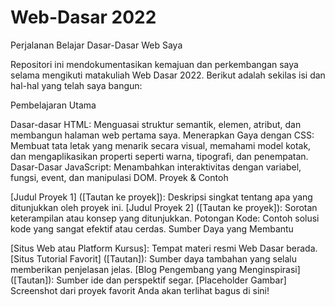 # Web-Dasar 2022

Perjalanan Belajar Dasar-Dasar Web Saya

Repositori ini mendokumentasikan kemajuan dan perkembangan saya selama mengikuti matakuliah Web Dasar 2022. Berikut adalah sekilas isi dan hal-hal yang telah saya bangun:

Pembelajaran Utama

Dasar-dasar HTML: Menguasai struktur semantik, elemen, atribut, dan membangun halaman web pertama saya.
Menerapkan Gaya dengan CSS: Membuat tata letak yang menarik secara visual, memahami model kotak, dan mengaplikasikan properti seperti warna, tipografi, dan penempatan.
Dasar-Dasar JavaScript: Menambahkan interaktivitas dengan variabel, fungsi, event, dan manipulasi DOM.
Proyek & Contoh

[Judul Proyek 1] ([Tautan ke proyek]): Deskripsi singkat tentang apa yang ditunjukkan oleh proyek ini.
[Judul Proyek 2] ([Tautan ke proyek]): Sorotan keterampilan atau konsep yang ditunjukkan.
Potongan Kode: Contoh solusi kode yang sangat efektif atau cerdas.
Sumber Daya yang Membantu

[Situs Web atau Platform Kursus]: Tempat materi resmi Web Dasar berada.
[Situs Tutorial Favorit] ([Tautan]): Sumber daya tambahan yang selalu memberikan penjelasan jelas.
[Blog Pengembang yang Menginspirasi] ([Tautan]): Sumber ide dan perspektif segar.
[Placeholder Gambar] Screenshot dari proyek favorit Anda akan terlihat bagus di sini!
